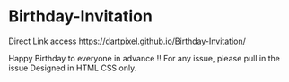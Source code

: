 # Birthday-Invitation
Direct Link access 
https://dartpixel.github.io/Birthday-Invitation/
  
Happy Birthday to everyone in advance !!
For any issue, please pull in the issue
Designed in HTML CSS only.
